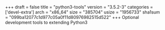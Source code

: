 +++
draft = false
title = "python3-tools"
version = "3.5.2-3"
categories = ['devel-extra']
arch = "x86_64"
size = "385704"
usize = "1956733"
sha1sum = "099ba12077c1d977c05a0f11d80976982515d522"
+++
Optional development tools to extending Python3
